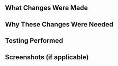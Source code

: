 ## What Changes Were Made
## Why These Changes Were Needed
## Testing Performed
## Screenshots (if applicable)

